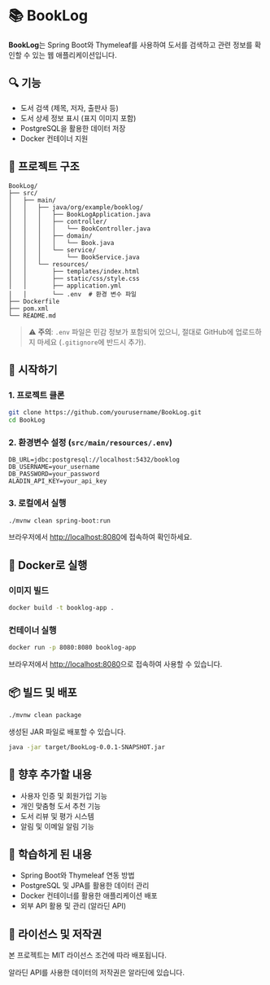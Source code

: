 # 📚 BookLog

**BookLog**는 Spring Boot와 Thymeleaf를 사용하여 도서를 검색하고 관련 정보를 확인할 수 있는 웹 애플리케이션입니다.

## 🔍 기능

- 도서 검색 (제목, 저자, 출판사 등)
- 도서 상세 정보 표시 (표지 이미지 포함)
- PostgreSQL을 활용한 데이터 저장
- Docker 컨테이너 지원

## 📂 프로젝트 구조

```
BookLog/
├── src/
│   ├── main/
│   │   ├── java/org/example/booklog/
│   │   │   ├── BookLogApplication.java
│   │   │   ├── controller/
│   │   │   │   └── BookController.java
│   │   │   ├── domain/
│   │   │   │   └── Book.java
│   │   │   └── service/
│   │   │       └── BookService.java
│   │   └── resources/
│   │       ├── templates/index.html
│   │       ├── static/css/style.css
│   │       ├── application.yml
│   │       └── .env  # 환경 변수 파일
├── Dockerfile
├── pom.xml
└── README.md
```

> ⚠️ **주의**: `.env` 파일은 민감 정보가 포함되어 있으니, 절대로 GitHub에 업로드하지 마세요 (`.gitignore`에 반드시 추가).

## 🚀 시작하기

### 1. 프로젝트 클론

```bash
git clone https://github.com/yourusername/BookLog.git
cd BookLog
```

### 2. 환경변수 설정 (`src/main/resources/.env`)

```dotenv
DB_URL=jdbc:postgresql://localhost:5432/booklog
DB_USERNAME=your_username
DB_PASSWORD=your_password
ALADIN_API_KEY=your_api_key
```

### 3. 로컬에서 실행

```bash
./mvnw clean spring-boot:run
```

브라우저에서 [http://localhost:8080](http://localhost:8080)에 접속하여 확인하세요.

## 🐳 Docker로 실행

### 이미지 빌드

```bash
docker build -t booklog-app .
```

### 컨테이너 실행

```bash
docker run -p 8080:8080 booklog-app
```

브라우저에서 [http://localhost:8080](http://localhost:8080)으로 접속하여 사용할 수 있습니다.

## 📦 빌드 및 배포

```bash
./mvnw clean package
```

생성된 JAR 파일로 배포할 수 있습니다.

```bash
java -jar target/BookLog-0.0.1-SNAPSHOT.jar
```

## 📖 향후 추가할 내용

- 사용자 인증 및 회원가입 기능
- 개인 맞춤형 도서 추천 기능
- 도서 리뷰 및 평가 시스템
- 알림 및 이메일 알림 기능

## 📘 학습하게 된 내용

- Spring Boot와 Thymeleaf 연동 방법
- PostgreSQL 및 JPA를 활용한 데이터 관리
- Docker 컨테이너를 활용한 애플리케이션 배포
- 외부 API 활용 및 관리 (알라딘 API)

## 📄 라이선스 및 저작권

본 프로젝트는 MIT 라이선스 조건에 따라 배포됩니다.

알라딘 API를 사용한 데이터의 저작권은 알라딘에 있습니다.

